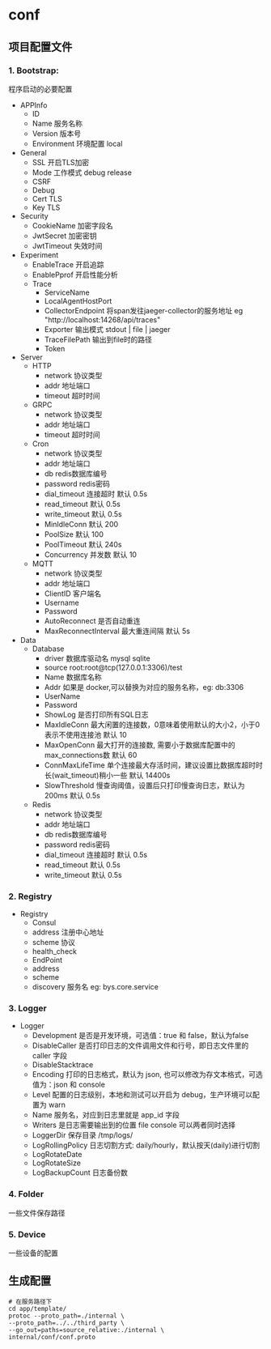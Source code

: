 # conf

## 项目配置文件

### 1. Bootstrap:

程序启动的必要配置

* APPInfo
    * ID
    * Name 服务名称
    * Version 版本号
    * Environment 环境配置 local
* General
    * SSL 开启TLS加密
    * Mode 工作模式 debug release
    * CSRF
    * Debug
    * Cert TLS
    * Key TLS
* Security
    * CookieName 加密字段名
    * JwtSecret 加密密钥
    * JwtTimeout 失效时间
* Experiment
    * EnableTrace 开启追踪
    * EnablePprof 开启性能分析
    * Trace
        * ServiceName
        * LocalAgentHostPort
        * CollectorEndpoint 将span发往jaeger-collector的服务地址 eg "http://localhost:14268/api/traces"
        * Exporter 输出模式 stdout | file | jaeger
        * TraceFilePath 输出到file时的路径
        * Token
* Server
    * HTTP
        * network 协议类型
        * addr 地址端口
        * timeout 超时时间
    * GRPC
        * network 协议类型
        * addr 地址端口
        * timeout 超时时间
    * Cron
        * network 协议类型
        * addr 地址端口
        * db redis数据库编号
        * password redis密码
        * dial_timeout 连接超时 默认 0.5s
        * read_timeout 默认 0.5s
        * write_timeout 默认 0.5s
        * MinIdleConn 默认 200
        * PoolSize 默认 100
        * PoolTimeout 默认 240s
        * Concurrency 并发数 默认 10
    * MQTT
        * network 协议类型
        * addr 地址端口
        * ClientID 客户端名
        * Username
        * Password
        * AutoReconnect 是否自动重连
        * MaxReconnectInterval 最大重连间隔 默认 5s
* Data
    * Database
        * driver 数据库驱动名 mysql sqlite
        * source root:root@tcp(127.0.0.1:3306)/test
        * Name 数据库名称
        * Addr 如果是 docker,可以替换为对应的服务名称，eg: db:3306
        * UserName
        * Password
        * ShowLog 是否打印所有SQL日志
        * MaxIdleConn 最大闲置的连接数，0意味着使用默认的大小2，小于0表示不使用连接池 默认 10
        * MaxOpenConn 最大打开的连接数, 需要小于数据库配置中的max_connections数 默认 60
        * ConnMaxLifeTime 单个连接最大存活时间，建议设置比数据库超时时长(wait_timeout)稍小一些 默认 14400s
        * SlowThreshold 慢查询阈值，设置后只打印慢查询日志，默认为200ms 默认 0.5s
    * Redis
        * network 协议类型
        * addr 地址端口
        * db redis数据库编号
        * password redis密码
        * dial_timeout 连接超时 默认 0.5s
        * read_timeout 默认 0.5s
        * write_timeout 默认 0.5s

### 2. Registry

* Registry
    * Consul
    * address 注册中心地址
    * scheme 协议
    * health_check
    * EndPoint
    * address
    * scheme
    * discovery 服务名 eg: bys.core.service

### 3. Logger

* Logger
    * Development 是否是开发环境，可选值：true 和 false，默认为false
    * DisableCaller 是否打印日志的文件调用文件和行号，即日志文件里的 caller 字段
    * DisableStacktrace
    * Encoding 打印的日志格式，默认为 json, 也可以修改为存文本格式，可选值为：json 和 console
    * Level 配置的日志级别，本地和测试可以开启为 debug，生产环境可以配置为 warn
    * Name 服务名，对应到日志里就是 app_id 字段
    * Writers 是日志需要输出到的位置 file console 可以两者同时选择
    * LoggerDir 保存目录 /tmp/logs/
    * LogRollingPolicy 日志切割方式: daily/hourly，默认按天(daily)进行切割
    * LogRotateDate
    * LogRotateSize
    * LogBackupCount 日志备份数

### 4. Folder

一些文件保存路径

### 5. Device

一些设备的配置

## 生成配置

```shell
# 在服务路径下
cd app/template/
protoc --proto_path=./internal \
--proto_path=../../third_party \
--go_out=paths=source_relative:./internal \
internal/conf/conf.proto
```